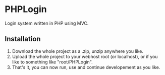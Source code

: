 PHPLogin
========

Login system written in PHP using MVC.

## Installation

1. Download the whole project as a .zip, unzip anywhere you like.
2. Upload the whole project to your webhost root (or localhost), or if you like to something like "root/PHPLogin".
3. That's it, you can now run, use and continue developement as you like.

